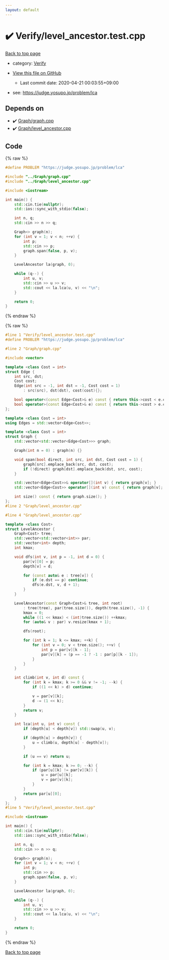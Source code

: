 ```yaml
---
layout: default
---
```


<!-- mathjax config similar to math.stackexchange -->
<script type="text/javascript" async
  src="https://cdnjs.cloudflare.com/ajax/libs/mathjax/2.7.5/MathJax.js?config=TeX-MML-AM_CHTML">
</script>
<script type="text/x-mathjax-config">
  MathJax.Hub.Config({
    TeX: { equationNumbers: { autoNumber: "AMS" }},
    tex2jax: {
      inlineMath: [ ['$','$'] ],
      processEscapes: true
    },
    "HTML-CSS": { matchFontHeight: false },
    displayAlign: "left",
    displayIndent: "2em"
  });
</script>

<script type="text/javascript" src="https://cdnjs.cloudflare.com/ajax/libs/jquery/3.4.1/jquery.min.js"></script>
<script src="https://cdn.jsdelivr.net/npm/jquery-balloon-js@1.1.2/jquery.balloon.min.js" integrity="sha256-ZEYs9VrgAeNuPvs15E39OsyOJaIkXEEt10fzxJ20+2I=" crossorigin="anonymous"></script>
<script type="text/javascript" src="../../assets/js/copy-button.js"></script>
<link rel="stylesheet" href="../../assets/css/copy-button.css" />


# :heavy_check_mark: Verify/level_ancestor.test.cpp

<a href="../../index.html">Back to top page</a>

* category: <a href="../../index.html#5a750f86ef41f22f852c43351e3ff383">Verify</a>
* <a href="{{ site.github.repository_url }}/blob/master/Verify/level_ancestor.test.cpp">View this file on GitHub</a>
    - Last commit date: 2020-04-21 00:03:55+09:00


* see: <a href="https://judge.yosupo.jp/problem/lca">https://judge.yosupo.jp/problem/lca</a>


## Depends on

* :heavy_check_mark: <a href="../../library/Graph/graph.cpp.html">Graph/graph.cpp</a>
* :heavy_check_mark: <a href="../../library/Graph/level_ancestor.cpp.html">Graph/level_ancestor.cpp</a>


## Code

<a id="unbundled"></a>
{% raw %}
```cpp
#define PROBLEM "https://judge.yosupo.jp/problem/lca"

#include "../Graph/graph.cpp"
#include "../Graph/level_ancestor.cpp"

#include <iostream>

int main() {
    std::cin.tie(nullptr);
    std::ios::sync_with_stdio(false);

    int n, q;
    std::cin >> n >> q;

    Graph<> graph(n);
    for (int v = 1; v < n; ++v) {
        int p;
        std::cin >> p;
        graph.span(false, p, v);
    }

    LevelAncestor la(graph, 0);

    while (q--) {
        int u, v;
        std::cin >> u >> v;
        std::cout << la.lca(u, v) << "\n";
    }

    return 0;
}

```
{% endraw %}

<a id="bundled"></a>
{% raw %}
```cpp
#line 1 "Verify/level_ancestor.test.cpp"
#define PROBLEM "https://judge.yosupo.jp/problem/lca"

#line 2 "Graph/graph.cpp"

#include <vector>

template <class Cost = int>
struct Edge {
    int src, dst;
    Cost cost;
    Edge(int src = -1, int dst = -1, Cost cost = 1)
        : src(src), dst(dst), cost(cost){};

    bool operator<(const Edge<Cost>& e) const { return this->cost < e.cost; }
    bool operator>(const Edge<Cost>& e) const { return this->cost > e.cost; }
};

template <class Cost = int>
using Edges = std::vector<Edge<Cost>>;

template <class Cost = int>
struct Graph {
    std::vector<std::vector<Edge<Cost>>> graph;

    Graph(int n = 0) : graph(n) {}

    void span(bool direct, int src, int dst, Cost cost = 1) {
        graph[src].emplace_back(src, dst, cost);
        if (!direct) graph[dst].emplace_back(dst, src, cost);
    }

    std::vector<Edge<Cost>>& operator[](int v) { return graph[v]; }
    std::vector<Edge<Cost>> operator[](int v) const { return graph[v]; }

    int size() const { return graph.size(); }
};
#line 2 "Graph/level_ancestor.cpp"

#line 4 "Graph/level_ancestor.cpp"

template <class Cost>
struct LevelAncestor {
    Graph<Cost> tree;
    std::vector<std::vector<int>> par;
    std::vector<int> depth;
    int kmax;

    void dfs(int v, int p = -1, int d = 0) {
        par[v][0] = p;
        depth[v] = d;

        for (const auto& e : tree[v]) {
            if (e.dst == p) continue;
            dfs(e.dst, v, d + 1);
        }
    }

    LevelAncestor(const Graph<Cost>& tree, int root)
        : tree(tree), par(tree.size()), depth(tree.size(), -1) {
        kmax = 0;
        while ((1 << kmax) < (int)tree.size()) ++kmax;
        for (auto& v : par) v.resize(kmax + 1);

        dfs(root);

        for (int k = 1; k <= kmax; ++k) {
            for (int v = 0; v < tree.size(); ++v) {
                int p = par[v][k - 1];
                par[v][k] = (p == -1 ? -1 : par[p][k - 1]);
            }
        }
    }

    int climb(int v, int d) const {
        for (int k = kmax; k >= 0 && v != -1; --k) {
            if ((1 << k) > d) continue;

            v = par[v][k];
            d -= (1 << k);
        }
        return v;
    }

    int lca(int u, int v) const {
        if (depth[u] < depth[v]) std::swap(u, v);

        if (depth[u] > depth[v]) {
            u = climb(u, depth[u] - depth[v]);
        }

        if (u == v) return u;

        for (int k = kmax; k >= 0; --k) {
            if (par[u][k] != par[v][k]) {
                u = par[u][k];
                v = par[v][k];
            }
        }
        return par[u][0];
    }
};
#line 5 "Verify/level_ancestor.test.cpp"

#include <iostream>

int main() {
    std::cin.tie(nullptr);
    std::ios::sync_with_stdio(false);

    int n, q;
    std::cin >> n >> q;

    Graph<> graph(n);
    for (int v = 1; v < n; ++v) {
        int p;
        std::cin >> p;
        graph.span(false, p, v);
    }

    LevelAncestor la(graph, 0);

    while (q--) {
        int u, v;
        std::cin >> u >> v;
        std::cout << la.lca(u, v) << "\n";
    }

    return 0;
}

```
{% endraw %}

<a href="../../index.html">Back to top page</a>

